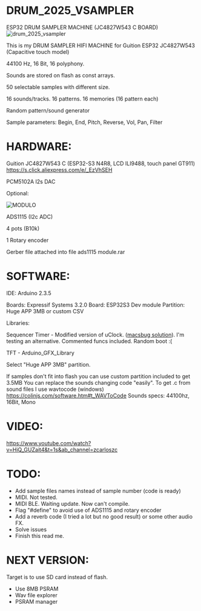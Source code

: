 # DRUM_2025_VSAMPLER
ESP32 DRUM SAMPLER MACHINE (JC4827W543 C BOARD)
![drum_2025_vsampler](https://github.com/user-attachments/assets/3fb7114c-5d6b-4e27-aafa-b983e639490f)

This is my DRUM SAMPLER HIFI MACHINE for Guition ESP32 JC4827W543 (Capacitive touch model)

44100 Hz, 16 Bit, 16 polyphony.

Sounds are stored on flash as const arrays.

50 selectable samples with different size.

16 sounds/tracks. 16 patterns. 16 memories (16 pattern each)

Random pattern/sound generator

Sample parameters: Begin, End, Pitch, Reverse, Vol, Pan, Filter

# HARDWARE:

Guition JC4827W543 C (ESP32-S3 N4R8, LCD ILI9488, touch panel GT911) https://s.click.aliexpress.com/e/_EzVhSEH

PCM5102A I2s DAC

Optional:

![MODULO](https://github.com/user-attachments/assets/4a1d3dbe-8290-43cb-9718-73bc6ba3658f)

ADS1115 (I2c ADC)

4 pots (B10k)

1 Rotary encoder

Gerber file attached into file ads1115 module.rar

# SOFTWARE:

IDE: Arduino 2.3.5

Boards: Expressif Systems 3.2.0
Board: ESP32S3 Dev module
Partition: Huge APP 3MB or custom CSV

Libraries:

Sequencer Timer - Modified version of uClock. ([macsbug solution](https://github.com/midilab/uClock/issues/48)). I'm testing an alternative. Commented funcs included. Random boot :(

TFT - Arduino_GFX_Library

Select "Huge APP 3MB" partition.

If samples don't fit into flash you can use custom partition included to get 3.5MB 
You can replace the sounds changing code "easily".
To get .c from sound files I use wavtocode (windows) https://colinjs.com/software.htm#t_WAVToCode
Sounds specs: 44100hz, 16Bit, Mono

# VIDEO:

https://www.youtube.com/watch?v=HiQ_GUZait4&t=1s&ab_channel=zcarloszc

# TODO:

- Add sample files names instead of sample number (code is ready)
- MIDI. Not tested.
- MIDI BLE. Waiting update. Now can't compile.
- Flag "#define" to avoid use of ADS1115 and rotary encoder
- Add a reverb code (I tried a lot but no good result) or some other audio FX.
- Solve issues
- Finish this read me.

# NEXT VERSION:
Target is to use SD card instead of flash.
- Use 8MB PSRAM
- Wav file explorer
- PSRAM manager


